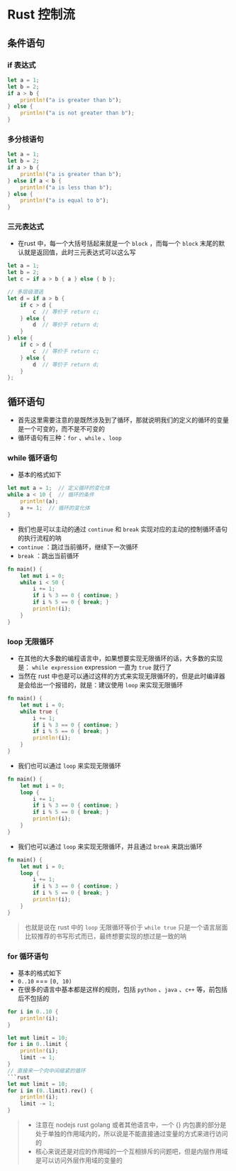 # Rust 控制流

## 条件语句

### if 表达式
```rust
let a = 1;
let b = 2;
if a > b {
    println!("a is greater than b");
} else {
    println!("a is not greater than b");
}
```

### 多分枝语句
```rust
let a = 1;
let b = 2;
if a > b {
    println!("a is greater than b");
} else if a < b {
    println!("a is less than b");
} else {
    println!("a is equal to b");
}
```

### 三元表达式
* 在rust 中，每一个大括号括起来就是一个 `block` ，而每一个 `block` 末尾的默认就是返回值，此时三元表达式可以这么写
```rust
let a = 1;
let b = 2;
let c = if a > b { a } else { b };

// 多层级潜逃
let d = if a > b {
    if c > d {
        c  // 等价于 return c;
    } else {
        d  // 等价于 return d;
    }
} else {
    if c > d {
        c  // 等价于 return c;
    } else {
        d  // 等价于 return d;
    }
};
```

## 循环语句
* 首先这里需要注意的是既然涉及到了循环，那就说明我们的定义的循环的变量是一个可变的，而不是不可变的
* 循环语句有三种：`for` 、`while` 、`loop`

### while 循环语句
* 基本的格式如下
```rust
let mut a = 1;  // 定义循环的变化体
while a < 10 {  // 循环的条件
    println!(a);
    a += 1;  // 循环的变化体
}
```
* 我们也是可以主动的通过 `continue` 和 `break` 实现对应的主动的控制循环语句的执行流程的呐
* `continue` ：跳过当前循环，继续下一次循环
* `break` ：跳出当前循环
```rust
fn main() {
    let mut i = 0;
    while i < 50 {
        i += 1;
        if i % 3 == 0 { continue; }
        if i % 5 == 0 { break; }
        println!(i);
    }
}
```

### loop 无限循环
* 在其他的大多数的编程语言中，如果想要实现无限循环的话，大多数的实现是： `while expression` expression 一直为 `true` 就行了
* 当然在 rust 中也是可以通过这样的方式来实现无限循环的，但是此时编译器是会给出一个报错的，就是：建议使用 `loop` 来实现无限循环
```rust
fn main() {
    let mut i = 0;
    while true {
        i += 1;
        if i % 3 == 0 { continue; }
        if i % 5 == 0 { break; }
        println!(i);
    }
}
```
* 我们也可以通过 `loop` 来实现无限循环
```rust
fn main() {
    let mut i = 0;
    loop {
        i += 1;
        if i % 3 == 0 { continue; }
        if i % 5 == 0 { break; }
        println!(i);
    }
}
```
* 我们也可以通过 `loop` 来实现无限循环，并且通过 `break` 来跳出循环
```rust
fn main() {
    let mut i = 0;
    loop {
        i += 1;
        if i % 3 == 0 { continue; }
        if i % 5 == 0 { break; }
        println!(i);
    }
}
```
> 也就是说在 rust 中的 `loop` 无限循环等价于 `while true` 只是一个语言层面比较推荐的书写形式而已，最终想要实现的想过是一致的呐

### for 循环语句
* 基本的格式如下
* `0..10` === `[0, 10)`
* 在很多的语言中基本都是这样的规则，包括 `python` 、`java` 、`c++` 等，前包括后不包括的
```rust
for i in 0..10 {
    println!(i);
}
```
```rust
let mut limit = 10;
for i in 0..limit {
    println!(i);
    limit -= 1;
}
// 直接来一个向中间缩紧的循环
```rust
let mut limit = 10;
for i in (0..limit).rev() {
    println!(i);
    limit -= 1;
}
```

> * 注意在 nodejs rust golang 或者其他语言中，一个 {} 内包裹的部分是处于单独的作用域内的，所以说是不能直接通过变量的方式来进行访问的
> * 核心来说还是对应的作用域的一个互相排斥的问题吧，但是内层作用域是可以访问外层作用域的变量的